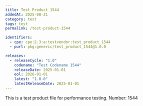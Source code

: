 ```yaml
---
title: Test Product 1544
addedAt: 2025-08-21
category: test
tags: test
permalink: /test-product-1544

identifiers:
  - cpe: cpe:2.3:a:testvendor:test_product_1544
  - purl: pkg:generic/test_product_1544@1.0.0

releases:
  - releaseCycle: "1.0"
    codename: "Test Codename 1544"
    releaseDate: 2025-01-01
    eol: 2026-01-01
    latest: "1.0.0"
    latestReleaseDate: 2025-01-01
---
```


This is a test product file for performance testing. Number: 1544
